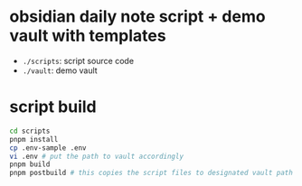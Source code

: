 # obsidian daily note script + demo vault with templates
- `./scripts`: script source code
- `./vault`: demo vault

# script build
```sh
cd scripts
pnpm install
cp .env-sample .env
vi .env # put the path to vault accordingly
pnpm build
pnpm postbuild # this copies the script files to designated vault path
```